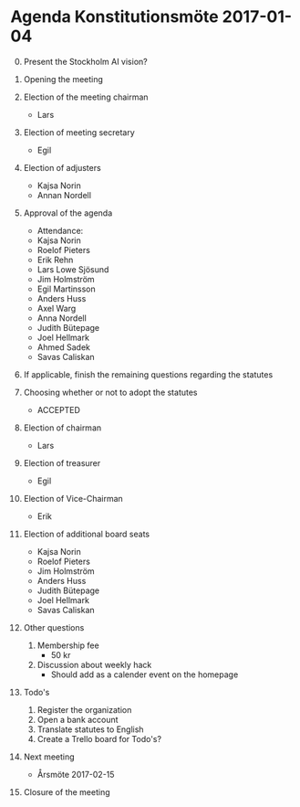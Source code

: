 # Agenda Konstitutionsmöte 2017-01-04

0. Present the Stockholm AI vision?

1. Opening the meeting

2. Election of the meeting chairman
    - Lars

3. Election of meeting secretary
    - Egil

4. Election of adjusters
    - Kajsa Norin
    - Annan Nordell

5. Approval of the agenda
    - Attendance:
    - Kajsa Norin
    - Roelof Pieters
    - Erik Rehn
    - Lars Lowe Sjösund
    - Jim Holmström
    - Egil Martinsson
    - Anders Huss
    - Axel Warg
    - Anna Nordell
    - Judith Bütepage
    - Joel Hellmark
    - Ahmed Sadek
    - Savas Caliskan

6. If applicable, finish the remaining questions regarding the statutes

7. Choosing whether or not to adopt the statutes
    - ACCEPTED

8. Election of chairman
    - Lars

9. Election of treasurer
    - Egil

10. Election of Vice-Chairman
    - Erik

11. Election of additional board seats
    - Kajsa Norin
    - Roelof Pieters
    - Jim Holmström
    - Anders Huss
    - Judith Bütepage
    - Joel Hellmark
    - Savas Caliskan

12. Other questions
    1. Membership fee
        - 50 kr
    2. Discussion about weekly hack
        - Should add as a calender event on the homepage

13. Todo's
    1. Register the organization
    2. Open a bank account
    3. Translate statutes to English
    4. Create a Trello board for Todo's?

14. Next meeting
    - Årsmöte 2017-02-15

15. Closure of the meeting
